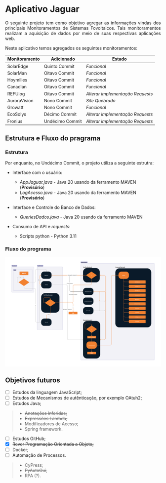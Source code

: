# Aplicativo Jaguar

<p align="justify"> 
O seguinte projeto tem como objetivo agregar as informações vindas dos principais Monitoramentos
de Sistemas Fovoltaicos. Tais monitoramentos realizam a aquisição de dados por meio de suas 
respectivas aplicações web.
</p>

Neste aplicativo temos agregados os seguintes monitoramentos: 

 | Monitoramento |    Adicionado    | Estado                           |
 |---------------|------------------|----------------------------------|
 | SolarEdge     | Quinto Commit    | _Funcional_                      |
 | SolarMan      | Oitavo Commit    | _Funcional_                      |
 | Hoymilles     | Oitavo Commit    | _Funcional_                      |
 | Canadian      | Oitavo Commit    | _Funcional_                      |
 | REFUlog       | Oitavo Commit    | _Alterar implementação Requests_ |
 | AuroraVision  | Nono Commit      | _Site Quebrado_                  |
 | Growatt       | Nono Commit      | _Funcional_                      |
 | EcoSolys      | Décimo Commit    | _Alterar implementação Requests_ |
 | Fronius       | Undécimo Commit  | _Alterar implementação Requests_ |

## Estrutura e Fluxo do pragrama

### Estrutura

Por enquanto, no Undécimo Commit, o projeto utiliza a seguinte estrutra:

* Interface com o usuário:
  - _AppJaguar.java_ - Java 20 usando da ferramento MAVEN (**Provisório**)
  - _LogAcesso.java_ - Java 20 usando da ferramento MAVEN (**Provisório**)
    
* Interface e Controle do Banco de Dados:
  - _QueriesDados.java_ - Java 20 usando da ferramento MAVEN
    
* Consumo de API e _requests_:
  - Scripts python - Python 3.11

### Fluxo do programa

<img src = "https://github.com/JoaoLuizBorges/Desktop-Jaguar/blob/master/Fluxograma%20Jaguar.png" />

## Objetivos futuros

- [ ] Estudos da linguagem JavaScript;
- [ ] Estudos de Mecanismos de autênticação, por exemplo OAtuh2;
- [ ] Estudos Java;
> * ~~Anotações Inferidas;~~
> * ~~Expressões Lambda;~~
> * ~~Modificadores de Acesso;~~
> * Spring framework.
- [ ] Estudos GitHub;
- [X] ~~Rever Programação Orientada a Objeto;~~
- [ ] Docker;
- [ ] Automação de Processos.
> * CyPress;
> * ~~PyAutoGui~~;
> * RPA (?).
